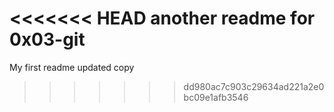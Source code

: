<<<<<<< HEAD
another readme for 0x03-git
=======
My first readme updated copy
>>>>>>> dd980ac7c903c29634ad221a2e0bc09e1afb3546

